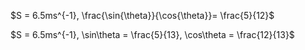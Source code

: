 
$S = 6.5ms^{-1}, \frac{\sin{\theta}}{\cos{\theta}}= \frac{5}{12}$

$S = 6.5ms^{-1}, \sin\theta = \frac{5}{13}, \cos\theta = \frac{12}{13}$



